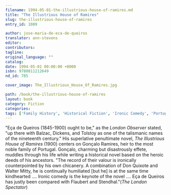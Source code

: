 ```yaml
---
filename: 1994-05-01-the-illustrious-house-of-ramires.md
title: "The Illustrious House of Ramires"
slug: the-illustrious-house-of-ramires
entry_id: 1089

author: jose-maria-de-eca-de-queiros
translator: ann-stevens
editor: 
contributors: 
tagline: 
original_language: ""
catalog: 
date: 1994-05-01 00:00:00 +0000 
isbn: 9780811212649
nd_id: 785

cover_image: The_Illustrious_House_Of_Ramires.jpg

path: /book/the-illustrious-house-of-ramires
layout: book
category: Fiction
categories: 
tags: ['Family History', 'Historical Fiction', 'Ironic Comedy', 'Portuguese Literature']
---
```

"Eça de Queiros (1845-1900) ought to be," as the *London Observer* stated, "up there with Balzac, Dickens, and Tolstoy as one of the talismanic names of the nineteenth century." His superlative penultimate novel, *The Illustrious House of Ramires* (1900) centers on Gonçalo Ramires, heir to the most noble family of Portugal. Gonçalo, charming but disastrously effete, muddles through his life while writing a historical novel based on the heroic deeds of his ancestors. "The record of their valour is ironically counterpointed by his own chicanery. A combination of Don Quixote and Walter Mitty, he is continually humiliated [but he] is at the same time kindhearted .... Ironic comedy is the keynote of the novel .... Eça de Queiros has justly been compared with Flaubert and Stendhal."(*The London Spectator*)





